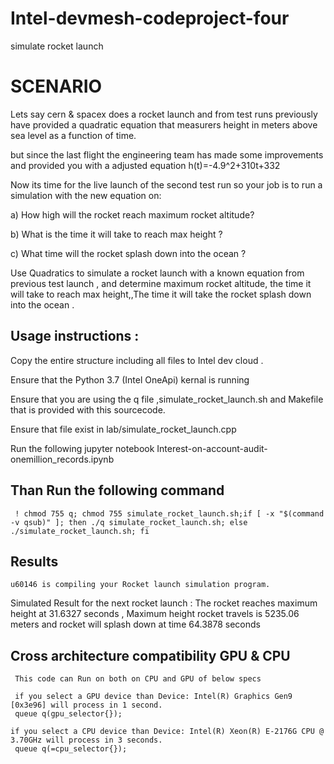 # Intel-devmesh-codeproject-four
simulate rocket launch


# SCENARIO
Lets say cern & spacex does a rocket launch and from test runs previously have provided a quadratic equation that measurers height in meters above sea level as a function of time.

but since the last flight the engineering team has made some improvements and provided you with a adjusted equation h(t)=-4.9^2+310t+332

Now its time for the live launch of the second test run so your job is to run a simulation with the new equation on:

a) How high will the rocket reach maximum rocket altitude?

b) What is the time it will take to reach max height ?

c) What time will the rocket splash down into the ocean ?

Use Quadratics to simulate a rocket launch with a known equation from previous test launch , and determine maximum rocket altitude, the time it will take to reach max height,,The time it will take the rocket splash down into the ocean .

## Usage instructions :
Copy the entire structure including all files to  Intel dev cloud .

Ensure that the  Python 3.7 (Intel OneApi)  kernal is running

Ensure that you are using the q file ,simulate_rocket_launch.sh and Makefile that is provided with this sourcecode.

Ensure that file exist in  lab/simulate_rocket_launch.cpp


Run the following  jupyter notebook  Interest-on-account-audit-onemillion_records.ipynb

## Than Run  the following command
     ! chmod 755 q; chmod 755 simulate_rocket_launch.sh;if [ -x "$(command -v qsub)" ]; then ./q simulate_rocket_launch.sh; else ./simulate_rocket_launch.sh; fi 
     
## Results
    u60146 is compiling your Rocket launch simulation program.
   Simulated Result for the next rocket launch :
   The rocket reaches maximum height at 31.6327 seconds , Maximum height rocket travels is 5235.06 meters  and rocket will splash down at  time  64.3878 seconds


## Cross architecture compatibility GPU & CPU
     This code can Run on both on CPU and GPU of below specs
     
     if you select a GPU device than Device: Intel(R) Graphics Gen9 [0x3e96] will process in 1 second.
     queue q(gpu_selector{});
    
    if you select a CPU device than Device: Intel(R) Xeon(R) E-2176G CPU @ 3.70GHz will process in 3 seconds.
     queue q(=cpu_selector{});
